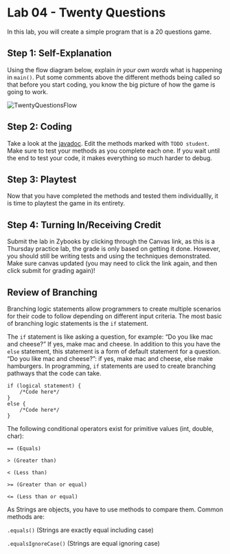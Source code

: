 # Lab 04 - Twenty Questions
In this lab, you will create a simple program that is a 20 questions game.

## Step 1: Self-Explanation
Using the flow diagram below, explain *in your own words* what is happening in `main()`. Put some comments above the different methods being called so that before you start coding, you know the big picture of how the game is going to work.

![TwentyQuestionsFlow](https://user-images.githubusercontent.com/77072076/147840072-88908872-f6f5-4a1e-90fd-e39c86e0069e.png)

## Step 2: Coding
Take a look at the [javadoc](http://www.cs.colostate.edu/~cs163/javadoc/lab04/package-summary.html). Edit the methods marked with `TODO student`. Make sure to test your methods as you complete each one. If you wait until the end to test your code, it makes everything so much harder to debug. 

## Step 3: Playtest
Now that you have completed the methods and tested them individuallly, it is time to playtest the game in its entirety.

## Step 4: Turning In/Receiving Credit
Submit the lab in Zybooks by clicking through the Canvas link, as this is a Thursday practice lab, the grade is only based on getting it done. However, you should still be writing tests and using the techniques demonstrated.  Make sure canvas updated (you may need to click the link again, and then click submit for grading again)!

## Review of Branching
Branching logic statements allow programmers to create multiple scenarios for their code to follow depending on different input criteria. The most basic of branching logic statements is the `if` statement.

The `if` statement is like asking a question, for example: “Do you like mac and cheese?” If yes, make mac and cheese. In addition to this you have the `else` statement, this statement is a form of default statement for a question. “Do you like mac and cheese?”: if yes, make mac and cheese, else make hamburgers. In programming, `if` statements are used to create branching pathways that the code can take.
```
if (logical statement) {
    /*Code here*/
} 
else {
    /*Code here*/
}
```
The following conditional operators exist for primitive values (int, double, char):
```
== (Equals)

> (Greater than)

< (Less than)

>= (Greater than or equal)

<= (Less than or equal)
```

As Strings are objects, you have to use methods to compare them. Common methods are:

`.equals()` (Strings are exactly equal including case)

`.equalsIgnoreCase()` (Strings are equal ignoring case)



